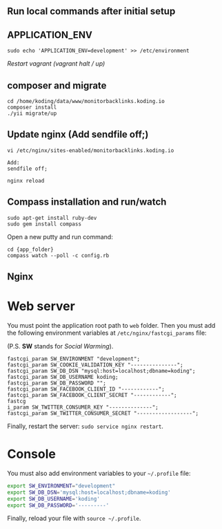 ## Run local commands after initial setup

## APPLICATION_ENV

    sudo echo 'APPLICATION_ENV=development' >> /etc/environment

*Restart vagrant (vagrant halt / up)*

## composer and migrate

    cd /home/koding/data/www/monitorbacklinks.koding.io
    composer install
    ./yii migrate/up

## Update nginx (Add sendfile off;)

    vi /etc/nginx/sites-enabled/monitorbacklinks.koding.io
    
    Add:
    sendfile off;
    
    nginx reload


## Compass installation and run/watch

    sudo apt-get install ruby-dev
    sudo gem install compass
    
Open a new putty and run command:
    
    cd {app_folder}
    compass watch --poll -c config.rb

## Nginx

# Web server

You must point the application root path to `web` folder. Then you must add the
following environment variables at `/etc/nginx/fastcgi_params` file:

(P.S. **SW** stands for *Social Warming*).

```nginx
fastcgi_param SW_ENVIRONMENT "development";
fastcgi_param SW_COOKIE_VALIDATION_KEY "---------------";
fastcgi_param SW_DB_DSN "mysql:host=localhost;dbname=koding";
fastcgi_param SW_DB_USERNAME koding;
fastcgi_param SW_DB_PASSWORD "";
fastcgi_param SW_FACEBOOK_CLIENT_ID "------------";
fastcgi_param SW_FACEBOOK_CLIENT_SECRET "------------";
fastcg
i_param SW_TWITTER_CONSUMER_KEY "--------------";
fastcgi_param SW_TWITTER_CONSUMER_SECRET "------------------";
```

Finally, restart the server: `sudo service nginx restart`.

# Console

You must also add environment variables to your `~/.profile` file:

```bash
export SW_ENVIRONMENT="development"
export SW_DB_DSN='mysql:host=localhost;dbname=koding'
export SW_DB_USERNAME='koding'
export SW_DB_PASSWORD='---------'

```

Finally, reload your file with `source ~/.profile`.
